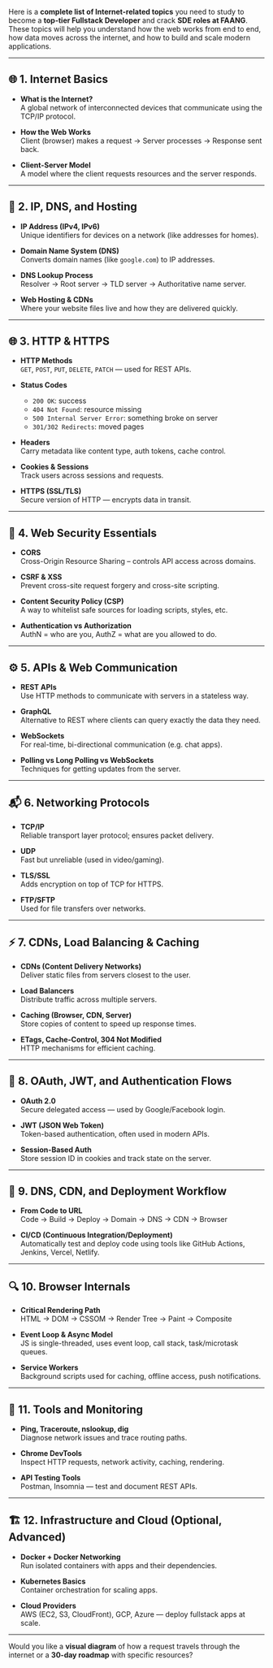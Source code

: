 Here is a **complete list of Internet-related topics** you need to study to become a **top-tier Fullstack Developer** and crack **SDE roles at FAANG**. These topics will help you understand how the web works from end to end, how data moves across the internet, and how to build and scale modern applications.

---

## 🌐 1. **Internet Basics**
- **What is the Internet?**  
  A global network of interconnected devices that communicate using the TCP/IP protocol.

- **How the Web Works**  
  Client (browser) makes a request → Server processes → Response sent back.

- **Client-Server Model**  
  A model where the client requests resources and the server responds.

---

## 📡 2. **IP, DNS, and Hosting**
- **IP Address (IPv4, IPv6)**  
  Unique identifiers for devices on a network (like addresses for homes).

- **Domain Name System (DNS)**  
  Converts domain names (like `google.com`) to IP addresses.

- **DNS Lookup Process**  
  Resolver → Root server → TLD server → Authoritative name server.

- **Web Hosting & CDNs**  
  Where your website files live and how they are delivered quickly.

---

## 🌐 3. **HTTP & HTTPS**
- **HTTP Methods**  
  `GET`, `POST`, `PUT`, `DELETE`, `PATCH` — used for REST APIs.

- **Status Codes**  
  - `200 OK`: success  
  - `404 Not Found`: resource missing  
  - `500 Internal Server Error`: something broke on server  
  - `301/302 Redirects`: moved pages  

- **Headers**  
  Carry metadata like content type, auth tokens, cache control.

- **Cookies & Sessions**  
  Track users across sessions and requests.

- **HTTPS (SSL/TLS)**  
  Secure version of HTTP — encrypts data in transit.

---

## 🧠 4. **Web Security Essentials**
- **CORS**  
  Cross-Origin Resource Sharing – controls API access across domains.

- **CSRF & XSS**  
  Prevent cross-site request forgery and cross-site scripting.

- **Content Security Policy (CSP)**  
  A way to whitelist safe sources for loading scripts, styles, etc.

- **Authentication vs Authorization**  
  AuthN = who are you, AuthZ = what are you allowed to do.

---

## ⚙️ 5. **APIs & Web Communication**
- **REST APIs**  
  Use HTTP methods to communicate with servers in a stateless way.

- **GraphQL**  
  Alternative to REST where clients can query exactly the data they need.

- **WebSockets**  
  For real-time, bi-directional communication (e.g. chat apps).

- **Polling vs Long Polling vs WebSockets**  
  Techniques for getting updates from the server.

---

## 📬 6. **Networking Protocols**
- **TCP/IP**  
  Reliable transport layer protocol; ensures packet delivery.

- **UDP**  
  Fast but unreliable (used in video/gaming).

- **TLS/SSL**  
  Adds encryption on top of TCP for HTTPS.

- **FTP/SFTP**  
  Used for file transfers over networks.

---

## ⚡ 7. **CDNs, Load Balancing & Caching**
- **CDNs (Content Delivery Networks)**  
  Deliver static files from servers closest to the user.

- **Load Balancers**  
  Distribute traffic across multiple servers.

- **Caching (Browser, CDN, Server)**  
  Store copies of content to speed up response times.

- **ETags, Cache-Control, 304 Not Modified**  
  HTTP mechanisms for efficient caching.

---

## 🔐 8. **OAuth, JWT, and Authentication Flows**
- **OAuth 2.0**  
  Secure delegated access — used by Google/Facebook login.

- **JWT (JSON Web Token)**  
  Token-based authentication, often used in modern APIs.

- **Session-Based Auth**  
  Store session ID in cookies and track state on the server.

---

## 📱 9. **DNS, CDN, and Deployment Workflow**
- **From Code to URL**  
  Code → Build → Deploy → Domain → DNS → CDN → Browser

- **CI/CD (Continuous Integration/Deployment)**  
  Automatically test and deploy code using tools like GitHub Actions, Jenkins, Vercel, Netlify.

---

## 🔍 10. **Browser Internals**
- **Critical Rendering Path**  
  HTML → DOM → CSSOM → Render Tree → Paint → Composite

- **Event Loop & Async Model**  
  JS is single-threaded, uses event loop, call stack, task/microtask queues.

- **Service Workers**  
  Background scripts used for caching, offline access, push notifications.

---

## 🧪 11. **Tools and Monitoring**
- **Ping, Traceroute, nslookup, dig**  
  Diagnose network issues and trace routing paths.

- **Chrome DevTools**  
  Inspect HTTP requests, network activity, caching, rendering.

- **API Testing Tools**  
  Postman, Insomnia — test and document REST APIs.

---

## 🏗️ 12. **Infrastructure and Cloud (Optional, Advanced)**
- **Docker + Docker Networking**  
  Run isolated containers with apps and their dependencies.

- **Kubernetes Basics**  
  Container orchestration for scaling apps.

- **Cloud Providers**  
  AWS (EC2, S3, CloudFront), GCP, Azure — deploy fullstack apps at scale.

---

Would you like a **visual diagram** of how a request travels through the internet or a **30-day roadmap** with specific resources?